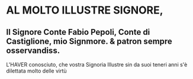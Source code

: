 # AL MOLTO ILLUSTRE SIGNORE,

## Il Signore Conte Fabio Pepoli, Conte di Castiglione, mio Signmore. & patron sempre osservandiss.

L'HAVER conosciuto, che vostra Signoria Illustre sin da suoi teneri anni s'è dilettata molto delle virtù
